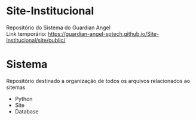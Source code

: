 # Site-Institucional
Repositório do Sistema do Guardian Angel <br>
Link temporário: https://guardian-angel-sptech.github.io/Site-Institucional/site/public/

# Sistema
<p> Repositório destinado a organização de todos os arquivos relacionados ao sitemas <br> 
  <ul> 
    <li>Python</li>  
    <li>Site</li>
    <li>Database</li>
    </ul>
 </p>


